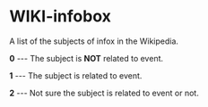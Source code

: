 # WIKI-infobox
A list of the subjects of infox in the Wikipedia.

**0** --- The subject is **NOT** related to event.

**1** --- The subject is related to event.

**2** --- Not sure the subject is related to event or not.

